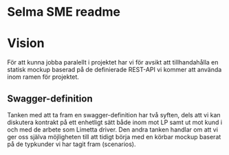 # Selma SME readme

# Vision
För att kunna jobba paralellt i projektet har vi för avsikt att tillhandahålla en statisk mockup baserad på de definierade REST-API vi kommer att använda inom ramen för projektet.

## Swagger-definition
Tanken med att ta fram en swagger-definition har två syften, dels att vi kan diskutera kontrakt på ett enhetligt sätt både inom mot LP samt ut mot kund i och med de arbete som Limetta driver. Den andra tanken handlar om att vi ger oss själva möjligheten till att tidigt börja med en körbar mockup baserat på de typkunder vi har tagit fram (scenarios).

